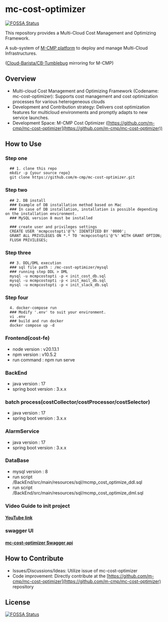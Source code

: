 # mc-cost-optimizer
[![FOSSA Status](https://app.fossa.com/api/projects/git%2Bgithub.com%2Fm-cmp%2Fmc-cost-optimizer.svg?type=shield)](https://app.fossa.com/projects/git%2Bgithub.com%2Fm-cmp%2Fmc-cost-optimizer?ref=badge_shield)


This repository provides a Multi-Cloud Cost Management and Optimizing Framework.

A sub-system of [M-CMP platform](https://github.com/m-cmp/docs/tree/main) to deploy and manage Multi-Cloud Infrastructures.

([Cloud-Barista/CB-Tumblebug](https://github.com/cloud-barista/cb-tumblebug) mirroring for M-CMP)

## Overview

- Multi-cloud Cost Management and Optimizing Framework (Codename: mc-cost-optimizer): Supports cost management and cost optimization processes for various heterogeneous clouds
- Development and Contribution strategy: Delivers cost optimization features for multicloud environments and promptly adapts to new service launches.
- Development Space: M-CMP Cost Optimizer ([https://github.com/m-cmp/mc-cost-optimizer](https://github.com/m-cmp/mc-cost-optimizer))

## How to Use

### Step one
```
  ## 1. clone this repo
  mkdir -p {your source repo}
  git clone https://github.com/m-cmp/mc-cost-optimizer.git
```

### Step two
```
  ## 2. DB install
  ### Example of DB installation method based on Mac
  ### In case of DB installation, installation is possible depending on the installation environment. 
  ### MySQL version 8 must be installed
  
  ### create user and privileges settings
  CREATE USER 'mcmpcostopti'@'%' IDENTIFIED BY '0000'; 
  GRANT ALL PRIVILEGES ON *.* TO 'mcmpcostopti'@'%' WITH GRANT OPTION; 
  FLUSH PRIVILEGES;
```

### Step three
```
  ## 3. DDL/DML execution
  ### sql file path : /mc-cost-optimizer/mysql
  ### running step DDL > DML
  mysql -u mcmpcostopti -p < init_cost_db.sql
  mysql -u mcmpcostopti -p < init_mail_db.sql
  mysql -u mcmpcostopti -p < init_slack_db.sql
```

### Step four
```  
  4. docker-compose run
  ### Modify '.env' to suit your environment.
  vi .env 
  ### build and run docker
  docker compose up -d
```

### Frontend(cost-fe)
- node version : v20.13.1
- npm version : v10.5.2
- run command : npm run serve

### BackEnd
- java version : 17
- spring boot version : 3.x.x

### batch process(costCollector/costProcessor/costSelector)
- java version : 17
- spring boot version : 3.x.x

### AlarmService
- java version : 17
- spring boot version : 3.x.x

### DataBase
- mysql version : 8
- run script /BackEnd/src/main/resources/sql/mcmp_cost_optimize_ddl.sql
- run script /BackEnd/src/main/resources/sql/mcmp_cost_optimize_dml.sql

### Video Guide to init project
#### [YouTube link](https://www.youtube.com/watch?v=Pei7MWMD6UA)


### swagger UI
#### [mc-cost-optimizer Swagger api](https://cloud-barista.github.io/api/?url=https://raw.githubusercontent.com/m-cmp/mc-cost-optimizer/main/swagger.yaml)

## How to Contribute

- Issues/Discussions/Ideas: Utilize issue of mc-cost-optimizer
- Code improvement: Directly contribute at the [https://github.com/m-cmp/mc-cost-optimizer](https://github.com/m-cmp/mc-cost-optimizer) repository

## License
[![FOSSA Status](https://app.fossa.com/api/projects/git%2Bgithub.com%2Fm-cmp%2Fmc-cost-optimizer.svg?type=large)](https://app.fossa.com/projects/git%2Bgithub.com%2Fm-cmp%2Fmc-cost-optimizer?ref=badge_large)
